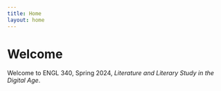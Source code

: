 ```yaml
---
title: Home
layout: home
---
```


# Welcome

Welcome to ENGL 340, Spring 2024, *Literature and Literary Study in the Digital Age*.